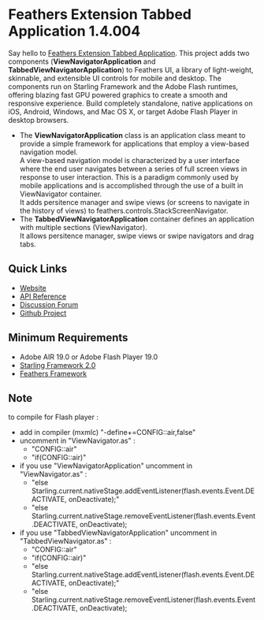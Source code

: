 # Feathers Extension Tabbed Application 1.4.004

Say hello to [Feathers Extension Tabbed Application](http://pol2095.free.fr/Feathers-Extension-Tabbed-Application/).
This project adds two components (<b>ViewNavigatorApplication</b> and <b>TabbedViewNavigatorApplication</b>) to Feathers UI, a library of light-weight, skinnable, and extensible UI controls for mobile and desktop. The components run on Starling Framework and the Adobe Flash runtimes, offering blazing fast GPU powered graphics to create a smooth and responsive experience. Build completely standalone, native applications on iOS, Android, Windows, and Mac OS X, or target Adobe Flash Player in desktop browsers.
* The <b>ViewNavigatorApplication</b> class is an application class meant to provide a simple framework for applications that employ a view-based navigation model.<br />
A view-based navigation model is characterized by a user interface where the end user navigates between a series of full screen views in response to user interaction. This is a paradigm commonly used by mobile applications and is accomplished through the use of a built in ViewNavigator container.<br />
It adds persitence manager and swipe views (or screens to navigate in the history of views) to feathers.controls.StackScreenNavigator.
* The <b>TabbedViewNavigatorApplication</b> container defines an application with multiple sections (ViewNavigator).<br />It allows persitence manager, swipe views or swipe navigators and drag tabs.

## Quick Links

* [Website](http://pol2095.free.fr/Feathers-Extension-Tabbed-Application/)
* [API Reference](http://pol2095.free.fr/Starling-Feathers-Extensions/docs/feathers/extensions/tabbedApplication/package-detail.html)
* [Discussion Forum](http://forum.starling-framework.org/forum/feathers)
* [Github Project](https://github.com/pol2095/Feathers-Extension-Tabbed-Application)

## Minimum Requirements

* Adobe AIR 19.0 or Adobe Flash Player 19.0
* [Starling Framework 2.0](http://forum.starling-framework.org/topic/preview-starling-20)
* [Feathers Framework](https://github.com/BowlerHatLLC/feathers)

## Note
to compile for Flash player :
- add in compiler (mxmlc) "-define+=CONFIG::air,false"
- uncomment in "ViewNavigator.as" :
    - "CONFIG::air"
	- "if(CONFIG::air)"
- if you use "ViewNavigatorApplication" uncomment in "ViewNavigator.as" :
	- "else Starling.current.nativeStage.addEventListener(flash.events.Event.DEACTIVATE, onDeactivate);"
	- "else Starling.current.nativeStage.removeEventListener(flash.events.Event.DEACTIVATE, onDeactivate);
- if you use "TabbedViewNavigatorApplication" uncomment in "TabbedViewNavigator.as" :
	- "CONFIG::air"
	- "if(CONFIG::air)"
	- "else Starling.current.nativeStage.addEventListener(flash.events.Event.DEACTIVATE, onDeactivate);"
	- "else Starling.current.nativeStage.removeEventListener(flash.events.Event.DEACTIVATE, onDeactivate);